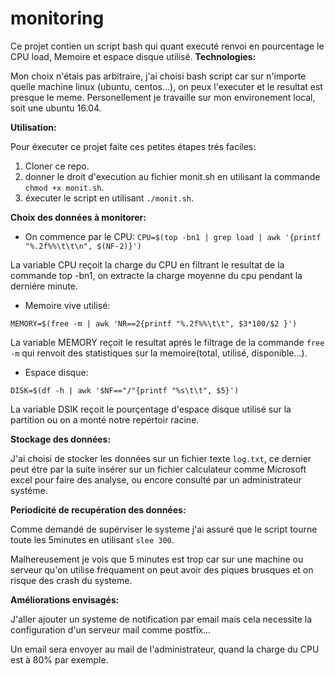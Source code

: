 # monitoring
Ce projet contien un script bash qui quant executé renvoi en pourcentage le CPU load, Memoire et espace disque utilisé.
**Technologies:**

Mon choix n'étais pas arbitraire, j'ai choisi bash script car sur n'importe quelle machine linux (ubuntu, centos...), on peux l'executer et le resultat est presque le meme.
Personellement je travaille sur mon environement local, soit une ubuntu 16.04.

**Utilisation:**

Pour éxecuter ce projet faite ces petites étapes trés faciles:
1. Cloner ce repo.
2. donner le droit d'execution au fichier monit.sh en utilisant la commande `chmod +x monit.sh`.
3. éxecuter le script en utilisant `./monit.sh`.

**Choix des données à monitorer:**

* On commence par le CPU:
`CPU=$(top -bn1 | grep load | awk '{printf "%.2f%%\t\t\n", $(NF-2)}')`

La variable CPU reçoit la charge du CPU en filtrant le resultat de la commande top -bn1, on extracte la charge moyenne du cpu pendant la derniére minute. 

* Memoire vive utilisé:

`MEMORY=$(free -m | awk 'NR==2{printf "%.2f%%\t\t", $3*100/$2 }')`

La variable MEMORY reçoit le resultat aprés le filtrage de la commande
`free -m` qui renvoit des statistiques sur la memoire(total, utilisé, disponible...).

* Espace disque:

`DISK=$(df -h | awk '$NF=="/"{printf "%s\t\t", $5}')`

La variable DSIK reçoit le pourçentage d'espace disque utilisé sur la partition ou on a monté notre repértoir racine.

**Stockage des données:**

J'ai choisi de stocker les données sur un fichier texte `log.txt`, ce dernier peut étre par la suite insérer sur un fichier calculateur comme Microsoft excel pour faire des analyse, ou encore consulté par un administrateur systéme.

**Periodicité de recupération des données:**

Comme demandé de supérviser le systeme j'ai assuré que le script tourne toute les 5minutes en utilisant `slee 300`.

Malhereusement je vois que 5 minutes est trop car sur une machine ou serveur qu'on utilise fréquament on peut avoir des piques brusques et on risque des crash du systeme.

**Améliorations envisagés:**

J'aller ajouter un systeme de notification par email mais cela necessite la configuration d'un serveur mail comme postfix...

Un email sera envoyer au mail de l'administrateur, quand la charge du CPU est à 80% par exemple.
